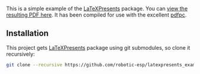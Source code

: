 This is a simple example of the [LaTeXPresents](https://github.com/robotic-esp/latexpresents) package.
You can [view the resulting PDF here](https://github.com/robotic-esp/latexpresents_example/blob/main/demo_presentation.pdf).
It has been compiled for use with the excellent [pdfpc](https://pdfpc.github.io/).

## Installation
This project gets [LaTeXPresents](https://github.com/robotic-esp/latexpresents) package using git submodules, so clone it recursively:
```bash
git clone --recursive https://github.com/robotic-esp/latexpresents_example.git
```
